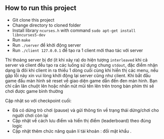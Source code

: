 ## How to run this project
- Git clone this project
- Change directory to cloned folder
- Install library ```ncurses.h``` with command ```sudo apt-get install libncurses5-dev```
- Run `make`
- Run `./server` để khởi động server
- Run `./client 127.0.0.1` để tạo ra 1 client mới thao tác với server

Thi thoảng server bị đơ (ít khi xảy ra) do hiện tượng `interleaved` khi cả server và client đều tạo ra các luồng sử dụng chung `stdout`, đặc điểm nhận dạng là đôi khi client in ra thiếu 1 dòng cuối cùng khi hiển thị các menu, nếu gặp lỗi này xin vui lòng khởi động lại server cũng như client.
Khi bắt đầu game đấu màn hình sẽ reset về giao diện game dẫn đến đen màn hình. Bạn chỉ cần lăn chuột lên hoặc nhấn nút mũi tên lên trên trong bàn phím thì sẽ chơi được game bình thường

Cập nhật so với checkpoint cuối:
- Đã có dừng trò chơi (pause) và gửi thông tin về trạng thái dừng/chơi cho người chơi còn lại
- Cập nhật về cách lưu điểm và hiển thị điểm (leaderboard) theo đúng logic
- Cập nhật thêm chức năng quản lí tài khoản : đổi mật khẩu .
